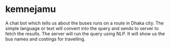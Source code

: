 # kemnejamu
A chat bot which tells us about the buses runs on a route in Dhaka city. The simple language or text will convert into the query and sends to server to fetch the results. The server will run the query using NLP. It will show us the bus names and costings for travelling.
